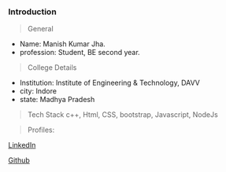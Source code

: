 ### Introduction

> General
- Name: Manish Kumar Jha.
- profession: Student, BE second year.

> College Details
- Institution: Institute of Engineering & Technology, DAVV 
- city: Indore
- state: Madhya Pradesh

> Tech Stack
  c++, Html, CSS, bootstrap, Javascript, NodeJs

> Profiles: 
<p><a href="https://www.linkedin.com/in/manjha/">LinkedIn</a></p>
<p><a href="https://github.com/manishkrjha">Github</a></p>


